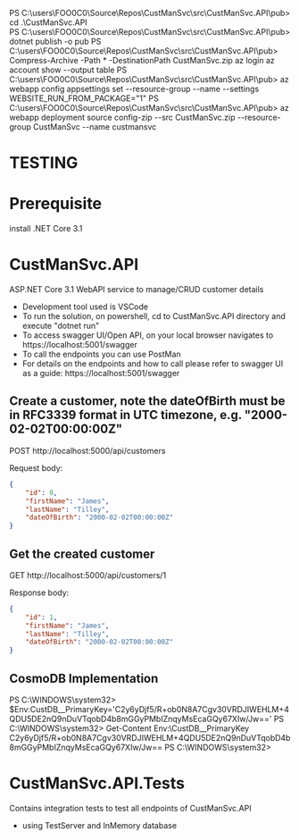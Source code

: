 PS C:\users\FOO0C0\Source\Repos\CustManSvc\src\CustManSvc.API\pub> cd .\CustManSvc.API\
PS C:\users\FOO0C0\Source\Repos\CustManSvc\src\CustManSvc.API\pub> dotnet publish -o pub
PS C:\users\FOO0C0\Source\Repos\CustManSvc\src\CustManSvc.API\pub> Compress-Archive -Path * -DestinationPath CustManSvc.zip
az login
az account show --output table
PS C:\users\FOO0C0\Source\Repos\CustManSvc\src\CustManSvc.API\pub> az webapp config appsettings set --resource-group <group-name> --name <app-name> --settings 
WEBSITE_RUN_FROM_PACKAGE="1"
PS C:\users\FOO0C0\Source\Repos\CustManSvc\src\CustManSvc.API\pub> az webapp deployment source config-zip --src CustManSvc.zip --resource-group CustManSvc --name custmansvc
# TESTING
# Prerequisite
install .NET Core 3.1



# CustManSvc.API
ASP.NET Core 3.1 WebAPI service to manage/CRUD customer details

- Development tool used is VSCode
- To run the solution, on powershell, cd to CustManSvc.API directory and execute "dotnet run"
- To access swagger UI/Open API, on your local browser navigates to https://localhost:5001/swagger
- To call the endpoints you can use PostMan
- For details on the endpoints and how to call please refer to swagger UI as a guide: https://localhost:5001/swagger

## Create a customer, note the dateOfBirth must be in RFC3339 format in UTC timezone, e.g. "2000-02-02T00:00:00Z"
POST http://localhost:5000/api/customers

Request body:
```json
{
	"id": 0,
	"firstName": "James",
	"lastName": "Tilley",
	"dateOfBirth": "2000-02-02T00:00:00Z"
}
```

## Get the created customer
GET http://localhost:5000/api/customers/1

Response body:
```json
{
    "id": 1,
    "firstName": "James",
    "lastName": "Tilley",
    "dateOfBirth": "2000-02-02T00:00:00Z"
}
```
## CosmoDB Implementation
PS C:\WINDOWS\system32> $Env:CustDB__PrimaryKey='C2y6yDjf5/R+ob0N8A7Cgv30VRDJIWEHLM+4QDU5DE2nQ9nDuVTqobD4b8mGGyPMbIZnqyMsEcaGQy67XIw/Jw=='
PS C:\WINDOWS\system32> Get-Content Env:\CustDB__PrimaryKey
C2y6yDjf5/R+ob0N8A7Cgv30VRDJIWEHLM+4QDU5DE2nQ9nDuVTqobD4b8mGGyPMbIZnqyMsEcaGQy67XIw/Jw==
PS C:\WINDOWS\system32>

# CustManSvc.API.Tests
Contains integration tests to test all endpoints of CustManSvc.API
- using TestServer and InMemory database

